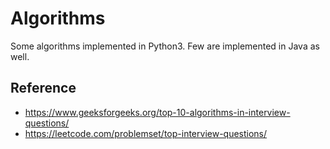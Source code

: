 # Algorithms

Some algorithms implemented in Python3.
Few are implemented in Java as well.

## Reference
- https://www.geeksforgeeks.org/top-10-algorithms-in-interview-questions/
- https://leetcode.com/problemset/top-interview-questions/

